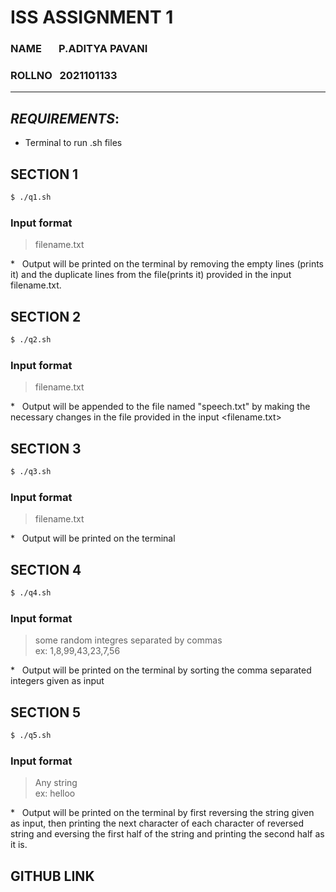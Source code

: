 # ISS ASSIGNMENT 1
### NAME &nbsp;&nbsp;&nbsp;&nbsp;&nbsp; P.ADITYA PAVANI 
### ROLLNO &nbsp; 2021101133
---

## ***REQUIREMENTS***:
- Terminal to run .sh files

## **SECTION 1**
``` bash
$ ./q1.sh

```

### Input format
> filename.txt

\* &nbsp;&nbsp;Output will be printed on the terminal by removing the empty lines (prints it) and the duplicate lines from the file(prints it) provided in the input filename.txt.

## **SECTION 2**

``` bash
$ ./q2.sh 
```
### Input format
> filename.txt

\* &nbsp;&nbsp;Output will be appended to the file named "speech.txt" by making the necessary changes in the file provided in the input <filename.txt>

## **SECTION 3**

``` bash
$ ./q3.sh 
```
### Input format
> filename.txt

\* &nbsp;&nbsp;Output will be printed on the terminal


## **SECTION 4**

``` bash
$ ./q4.sh 
```

### Input format
> some random integres separated by commas <br>
> ex: 1,8,99,43,23,7,56


\* &nbsp;&nbsp;Output will be printed on the terminal by sorting the comma separated integers given as input 

## **SECTION 5**
``` bash
$ ./q5.sh
```

### Input format
> Any string <br>
>ex: helloo


\* &nbsp;&nbsp;Output will be printed on the terminal by first reversing the string given as input, then printing the next character of each character of reversed string and eversing the first half of the string and printing the second half as it is.


## GITHUB LINK 


